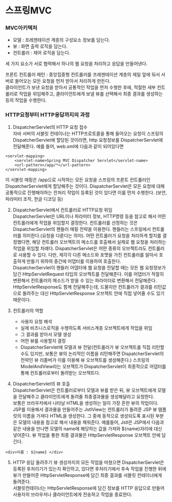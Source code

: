 # 스프링MVC 

### MVC아키텍처

- 모델 : 프레젠테이션 계층의 구성요소 정보를 담는다.
- 뷰 : 화면 출력 로직을 담는다.  
- 컨트롤러 : 제어 로직을 담는다.  

세 가지 요소가 서로 협력해서 하나의 웹 요청을 처리하고 응답을 만들어낸다.

프론트 컨트롤러 패턴 : 중앙집중형 컨트롤러를 프레젠테이션 계층의 제일 앞에 둬서 서버로 들어오는 모든 요청을 먼저 받아서 처리하게 만든다.  
클라이언트가 보낸 요청을 받아서 공통적인 작업을 먼저 수행한 후에, 적절한 세부 컨트롤러로 작업을 위임해주고, 클라이언트에게 보낼 뷰를 선택해서 최종 결과를 생성하는 등의 작업을 수행한다.

### HTTP요청부터 HTTP응답까지의 과정
1. DispatcherServlet의 HTTP 요청 접수  
자바 서버의 서블릿 컨테이너는 HTTP프로토콜을 통해 들어오는 요청이 스프링의 DispatcherServlet에 할당된 것이라면, http 요청정보를 DispatcherServlet에 전달해준다.
예를 들어, web.xml에 다음과 같이 되어있다면
```
<servlet-mapping>
	<servlet-name>Spring MVC Dispatcher Servlet</servlet-name>
	<url-pattern>/app/*</url-pattern>
</servlet-mapping>
```
이 서블릿 매핑은 /app으로 시작하는 모든 요청을 스프링의 프론트 컨트롤러인 DispatcherServlet에게 할당해주는 것이다.
DispatcherServlet은 모든 요청에 대해 공통적으로 진행해야하는 전처리 작업이 등록된 것이 있다면 이를 먼저 수행한다. (보안, 파라미터 조작, 한글 디코딩 등)

2. DispatcherServlet에서 컨트롤러로 HTTP요청 위임  
DispatcherServlet은 URL이나 파라미터 정보, HTTP명령 등을 참고로 해서 어떤 컨트롤러에게 작업을 위임할지 결정한다. 컨트롤러를 선정하는 것은 DispatcherServlet의 핸들러 매핑 전략을 이용한다.
핸들러는 스프링에서 컨트롤러를 의미한다.(요청을 다룬다는 의미). 어떤 컨트롤러가 요청을 처리하게 할지를 결정했다면, 해당 컨트롤러 오브젝트의 메소드를 호출해서 실제로 웹 요청을 처리하는 작업을 위임할 차례다. DispatcherServlet은 어떤 종류의 오브젝트라도 컨트롤러로 사용할 수 있다. 다만, 제각각 다른 메소드와 포맷을 가진 컨트롤러를 알아서 호출하게 만들기 위하여 중간에 어댑터를 이용하여 호출한다.  
DispatcherServlet이 핸들러 어댑터에 웹 요청을 전달할 때는 모든 웹 요청정보가 담긴 HttpServletRequest 타입의 오브젝트를 전달해준다. 이를 어댑터가 적절히 변환해서 컨트롤러의 메소드가 받을 수 있는 파라미터로 변환해서 전달해준다. HttpServletResponse도 함께 전달해주는데, 드물지만 컨트롤러가 결과를 리턴값으로 돌려주는 대신 HttpServletResponse 오브젝트 안에 직접 넣어줄 수도 있기 때문이다.  

3. 컨트롤러의 역할
	- 사용자 요청 해석
	- 실제 비즈니스로직을 수행하도록 서비스계층 오브젝트에게 작업을 위임
	- 그 결과를 받아서 모델 생성
	- 어떤 뷰를 사용할지 결정
	- DispatcherServlet에 모델과 뷰 전달(컨트롤러가 뷰 오브젝트를 직접 리턴할 수도 있지만, 보통은 뷰의 논리적인 이름을 리턴해주면 DispatcherServlet의 전략인 뷰 리졸버가 이를 이용해 뷰 오브젝트를 생성해준다.) 스프링의 ModelAndView라는 오브젝트가 DispatcherServlet이 최종적으로 어댑터를 통해 컨트롤러로부터 돌려받는 오브젝트다.

4. DispatcherServlet의 뷰 호출  
DispatcherServlet은 컨트롤러로부터 모델과 뷰를 받은 뒤, 뷰 오브젝트에게 모델을 전달해주고 클라이언트에게 돌려줄 최종결과물을 생성해달라고 요청한다.  
보통은 브라우저에서 나타날 HTML을 생성하는 일이 가장 흔한 뷰의 작업이다.  
JSP를 이용해서 결과물을 만들어주는 JstlView는 컨트롤러가 돌려준 JSP 뷰 템플릿의 이름을 가져다 HTML을 생성한다. 그 중에 동적으로 생성되도록 표시된 부분은 모델의 내용을 참고로 해서 내용을 채워준다. 예를들어, Jstl은 JSP에서 다음과 같은 내용을 만나면 모델의 name에 해당하는 값을 가져와 ${name}자리에 대신 넣어준다. 뷰 작업을 통한 최종 결과물은 HttpServletResponse 오브젝트 안에 담긴다. 
```
<div>이름 : ${name} </div>
```  
5. HTTP 응답 돌려주기
뷰 생성까지의 모든 작업을 마쳤으면 DispatcherServlet은 등록된 후처리기가 있는지 확인하고, 있다면 후처리기에서 후속 작업을 진행한 뒤에 뷰가 만들어준 HttpServletResponse에 담긴 최종 결과를 서블릿 컨테이너에게 돌려준다.  
서블릿컨테이너는 HttpServletResponse에 담긴 정보를 HTTP 응답으로 만들어 사용자의 브라우저나 클라이언트에게 전송하고 작업을 종료한다.
